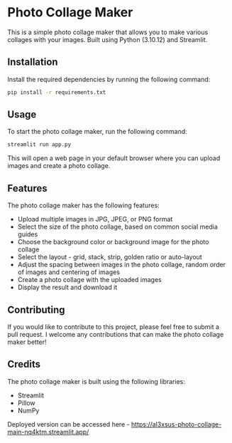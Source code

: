 # Photo Collage Maker

This is a simple photo collage maker that allows you to make various collages with your images.
Built using Python (3.10.12) and Streamlit.

## Installation

Install the required dependencies by running the following command:

```sh
pip install -r requirements.txt
```

## Usage

To start the photo collage maker, run the following command:

```sh
streamlit run app.py
```

This will open a web page in your default browser where you can upload images and create a photo collage.

## Features

The photo collage maker has the following features:

- Upload multiple images in JPG, JPEG, or PNG format
- Select the size of the photo collage, based on common social media guides
- Choose the background color or background image for the photo collage
- Select the layout - grid, stack, strip, golden ratio or auto-layout
- Adjust the spacing between images in the photo collage, random order of images and centering of images
- Create a photo collage with the uploaded images
- Display the result and download it

## Contributing

If you would like to contribute to this project, please feel free to submit a pull request.
I welcome any contributions that can make the photo collage maker better!

## Credits

The photo collage maker is built using the following libraries:

- Streamlit
- Pillow
- NumPy

Deployed version can be accessed here - https://al3xsus-photo-collage-main-nq4ktm.streamlit.app/